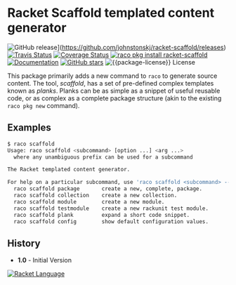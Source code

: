 # Racket Scaffold templated content generator

![GitHub release](https://img.shields.io/github/release/johnstonskj/racket-scaffold.svg?style=flat-square)](https://github.com/johnstonskj/racket-scaffold/releases)
[![Travis Status](https://travis-ci.org/johnstonskj/racket-scaffold.svg)](https://www.travis-ci.org/johnstonskj/racket-scaffold)
[![Coverage Status](https://coveralls.io/repos/github/johnstonskj/racket-scaffold/badge.svg?branch=master)](https://coveralls.io/github/johnstonskj/racket-scaffold?branch=master)
[![raco pkg install racket-scaffold](https://img.shields.io/badge/raco%20pkg%20install-racket--scaffold-blue.svg)](http://pkgs.racket-lang.org/package/racket-scaffold)
[![Documentation](https://img.shields.io/badge/raco%20docs-racket--scaffold-blue.svg)](http://docs.racket-lang.org/racket-scaffold/index.html)
[![GitHub stars](https://img.shields.io/github/stars/johnstonskj/racket-scaffold.svg)](https://github.com/johnstonskj/racket-scaffold/stargazers)
![{{package-license}} License](https://img.shields.io/badge/license-{{package-license}}-118811.svg)

This package primarily adds a new command to `raco` to generate source
content. The tool, *scaffold*, has a set of pre-defined complex templates
known as *planks*. Planks can be as simple as a snippet of useful reusable
code, or as complex as a complete package structure (akin to the existing
`raco pkg new` command).


## Examples

```bash
$ raco scaffold
Usage: raco scaffold <subcommand> [option ...] <arg ...>
  where any unambiguous prefix can be used for a subcommand

The Racket templated content generator.

For help on a particular subcommand, use 'raco scaffold <subcommand> --help'
  raco scaffold package       create a new, complete, package.
  raco scaffold collection    create a new collection.
  raco scaffold module        create a new module.
  raco scaffold testmodule    create a new rackunit test module.
  raco scaffold plank         expand a short code snippet.
  raco scaffold config        show default configuration values.
```

## History

* **1.0** - Initial Version

[![Racket Language](https://racket-lang.org/logo-and-text-1-2.png)](https://racket-lang.org/)
